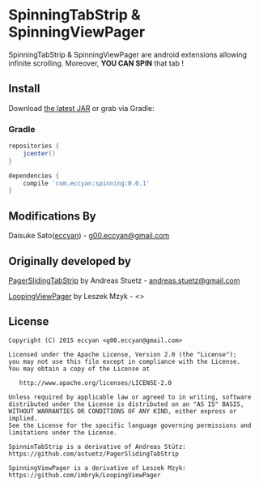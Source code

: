 SpinningTabStrip & SpinningViewPager
======================

SpinningTabStrip & SpinningViewPager are android extensions allowing infinite scrolling.
Moreover, **YOU CAN SPIN** that tab !

## Install

Download [the latest JAR](https://search.maven.org/remote_content?g=com.eccyan&a=spinning&v=LATEST) or grab via Gradle:

### Gradle
```groovy
repositories {
    jcenter()
}

dependencies {
    compile 'com.eccyan:spinning:0.0.1'
}
```

Modifications By
-------
Daisuke Sato([eccyan](https://twitter.com/eccyan)) - <g00.eccyan@gmail.com>

Originally developed by
-------
[PagerSlidingTabStrip](https://github.com/astuetz/PagerSlidingTabStrip) by Andreas Stuetz - <andreas.stuetz@gmail.com>

[LoopingViewPager](https://github.com/imbryk/LoopingViewPager) by Leszek Mzyk - <>


License
-------

    Copyright (C) 2015 eccyan <g00.eccyan@gmail.com>

    Licensed under the Apache License, Version 2.0 (the "License");
    you may not use this file except in compliance with the License.
    You may obtain a copy of the License at

       http://www.apache.org/licenses/LICENSE-2.0

    Unless required by applicable law or agreed to in writing, software
    distributed under the License is distributed on an "AS IS" BASIS,
    WITHOUT WARRANTIES OR CONDITIONS OF ANY KIND, either express or implied.
    See the License for the specific language governing permissions and
    limitations under the License.

    SpinninTabStrip is a derivative of Andreas Stütz:
    https://github.com/astuetz/PagerSlidingTabStrip

    SpinningViewPager is a derivative of Leszek Mzyk:
    https://github.com/imbryk/LoopingViewPager

